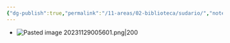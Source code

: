 ```yaml
---
{"dg-publish":true,"permalink":"/11-areas/02-biblioteca/sudario/","noteIcon":""}
---
```


-  ![Pasted image 20231129005601.png|200](/img/user/02%20Image/Pasted%20image%2020231129005601.png)